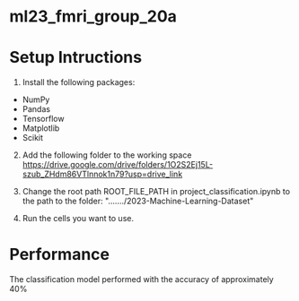 # ml23_fmri_group_20a

# Setup Intructions

1. Install the following packages:
 - NumPy
 - Pandas
 - Tensorflow
 - Matplotlib
 - Scikit

2. Add the following folder to the working space
https://drive.google.com/drive/folders/1O2S2Ej15L-szub_ZHdm86VTlnnok1n79?usp=drive_link

3. Change the root path ROOT_FILE_PATH in project_classification.ipynb to the path to the folder:
    "......./2023-Machine-Learning-Dataset"

4. Run the cells you want to use.

# Performance

The classification model performed with the accuracy of approximately 40%